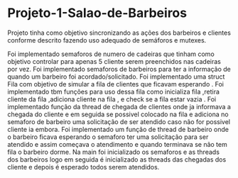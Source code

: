 # Projeto-1-Salao-de-Barbeiros

Projeto tinha como objetivo sincronizando as ações dos barbeiros e clientes conforme descrito fazendo uso adequado de semáforos e mutexes.


Foi implementado semaforos de numero de cadeiras que tinham como objetivo controlar para apenas 5 cliente serem preenchidos nas cadeiras por vez.
Foi implementado semaforos de barbeiros para ter a informação de quando um barbeiro foi acordado/solicitado.
Foi implementado uma struct Fila com objetivo de simular a fila de clientes que ficavam esperando .
Foi implementado tbm funções para uso dessa fila como inicializa fila ,retira cliente da fila ,adiciona cliente na fila , e check se a fila estar vazia .
Foi implementado função da thread de chegada de clientes onde ja informava a chegada do cliente e em seguida se possivel colocado na fila e adiciona no semaforo de barbeiro uma solicitação de ser atendido caso não for possivel cliente ia embora.
Foi implementado um função de thread de barbeiro onde o barbeiro ficava esperando o semaforo ter uma solicitação para ser atendido e assim começava o atendimento e quando terminava se não tem fila o barbeiro dorme.
Na main foi inicializado os semaforos e as threads dos barbeiros logo em seguida é inicializado as threads das chegadas dos cliente e depois é esperado todos serem atendidos.
